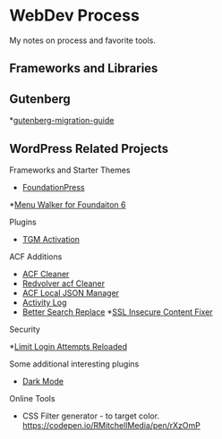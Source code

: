 # WebDev Process
My notes on process and favorite tools.

## Frameworks and Libraries


## Gutenberg 

*[gutenberg-migration-guide](https://github.com/danielbachhuber/gutenberg-migration-guide)


## WordPress Related Projects

Frameworks and Starter Themes

* [FoundationPress](https://github.com/olefredrik/FoundationPress)

*[Menu Walker for Foundaiton 6](https://wlcdesigns.com/2015/11/foundation-6-menu-walker-class-for-wordpress/)


Plugins

* [TGM Activation](http://tgmpluginactivation.com/)

ACF Additions

* [ACF Cleaner](https://github.com/1n3JgKl9pQ6cUMrW/acf-cleaner)
* [Redvolver acf Cleaner](https://github.com/filippozanardo/redvolver-acfcleaner)
* [ACF Local JSON Manager](https://github.com/khromov/acf-local-json-manager)
* [Activity Log](https://wordpress.org/plugins/aryo-activity-log/)
* [Better Search Replace](https://wordpress.org/plugins/better-search-replace/)
*[SSL Insecure Content Fixer](https://wordpress.org/plugins/ssl-insecure-content-fixer/)

Security

*[Limit Login Attempts Reloaded](https://wordpress.org/plugins/limit-login-attempts-reloaded/)


Some additional interesting plugins 

* [Dark Mode](https://wordpress.org/plugins/dark-mode/)

Online Tools
* CSS Filter generator  - to target color. https://codepen.io/RMitchellMedia/pen/rXzOmP
